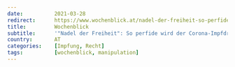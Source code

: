 ```yaml
---
date:          2021-03-28
redirect:      https://www.wochenblick.at/nadel-der-freiheit-so-perfide-wird-der-corona-impfdruck-erzeugt/
title:         Wochenblick
subtitle:      '"Nadel der Freiheit": So perfide wird der Corona-Impfdruck erzeugt'
country:       AT
categories:    [Impfung, Recht]
tags:          [wochenblick, manipulation]
---
```

